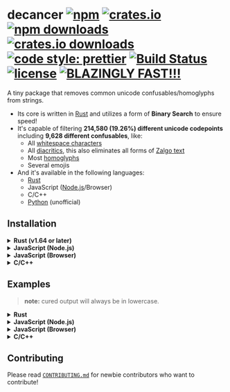 # decancer [![npm][npm-image]][npm-url] [![crates.io][crates-io-image]][crates-io-url] [![npm downloads][downloads-image]][downloads-url] [![crates.io downloads][crates-io-downloads-image]][crates-io-url] [![code style: prettier][prettier-image]][prettier-url] [![Build Status][ci-image]][ci-url] [![license][github-license-image]][github-license-url] [![BLAZINGLY FAST!!!][blazingly-fast-image]][blazingly-fast-url]

[crates-io-image]: https://img.shields.io/crates/v/decancer?style=flat-square
[crates-io-downloads-image]: https://img.shields.io/crates/d/decancer?style=flat-square
[crates-io-url]: https://crates.io/crates/decancer
[npm-image]: https://img.shields.io/npm/v/decancer.svg?style=flat-square
[npm-url]: https://npmjs.org/package/decancer
[downloads-image]: https://img.shields.io/npm/dt/decancer.svg?style=flat-square
[downloads-url]: https://npmjs.org/package/decancer
[prettier-image]: https://img.shields.io/badge/code_style-prettier-ff69b4.svg?style=flat-square
[prettier-url]: https://github.com/prettier/prettier
[ci-image]: https://github.com/null8626/decancer/workflows/CI/badge.svg
[ci-url]: https://github.com/null8626/decancer/actions/workflows/CI.yml
[github-license-image]: https://img.shields.io/github/license/null8626/decancer?style=flat-square
[github-license-url]: https://github.com/null8626/decancer/blob/main/LICENSE
[blazingly-fast-image]: https://img.shields.io/badge/speed-BLAZINGLY%20FAST!!!%20%F0%9F%94%A5%F0%9F%9A%80%F0%9F%92%AA%F0%9F%98%8E-brightgreen.svg?style=flat-square
[blazingly-fast-url]: https://twitter.com/acdlite/status/974390255393505280
[crates-io-image]: https://img.shields.io/crates/v/decancer?style=flat-square
[crates-io-downloads-image]: https://img.shields.io/crates/d/decancer?style=flat-square
[crates-io-url]: https://crates.io/crates/decancer
[npm-image]: https://img.shields.io/npm/v/decancer.svg?style=flat-square
[npm-url]: https://npmjs.org/package/decancer
[downloads-image]: https://img.shields.io/npm/dt/decancer.svg?style=flat-square
[downloads-url]: https://npmjs.org/package/decancer
[prettier-image]: https://img.shields.io/badge/code_style-prettier-ff69b4.svg?style=flat-square
[prettier-url]: https://github.com/prettier/prettier
[ci-image]: https://github.com/null8626/decancer/workflows/CI/badge.svg
[ci-url]: https://github.com/null8626/decancer/actions/workflows/CI.yml
[github-license-image]: https://img.shields.io/github/license/null8626/decancer?style=flat-square
[github-license-url]: https://github.com/null8626/decancer/blob/main/LICENSE
[blazingly-fast-image]: https://img.shields.io/badge/speed-BLAZINGLY%20FAST!!!%20%F0%9F%94%A5%F0%9F%9A%80%F0%9F%92%AA%F0%9F%98%8E-brightgreen.svg?style=flat-square
[blazingly-fast-url]: https://twitter.com/acdlite/status/974390255393505280

A tiny package that removes common unicode confusables/homoglyphs from strings.

- Its core is written in [Rust](https://www.rust-lang.org) and utilizes a form of **Binary Search** to ensure speed!
- It's capable of filtering **214,580 (19.26%) different unicode codepoints** including **9,628 different confusables**, like:
  - All [whitespace characters](https://en.wikipedia.org/wiki/Whitespace_character)
  - All [diacritics](https://en.wikipedia.org/wiki/Diacritic), this also eliminates all forms of [Zalgo text](https://en.wikipedia.org/wiki/Zalgo_text)
  - Most [homoglyphs](https://en.wikipedia.org/wiki/Homoglyph)
  - Several emojis
- And it's available in the following languages:
  - [Rust](https://crates.io/crates/decancer)
  - JavaScript ([Node.js](https://www.npmjs.com/package/decancer)/Browser)
  - C/C++
  - [Python](https://pypi.org/project/decancer-py) (unofficial)

## Installation

<details>
<summary><b>Rust (v1.64 or later)</b></summary>

In your `Cargo.toml`:

```toml
decancer = "1.6.5"
```

</details>
<details>
<summary><b>JavaScript (Node.js)</b></summary>

In your shell:

```console
$ npm install decancer
```

In your code (CommonJS):

```js
const decancer = require('decancer')
```

In your code (ESM):

```js
import decancer from 'decancer'
```

</details>
<details>
<summary><b>JavaScript (Browser)</b></summary>

In your code:

```html
<script type="module">
  import init from 'https://cdn.jsdelivr.net/gh/null8626/decancer@v1.6.5/bindings/wasm/bin/decancer.min.js'

  const decancer = await init()
</script>
```

</details>
<details>
<summary><b>C/C++</b></summary>

### Download

- [Library header file](https://raw.githubusercontent.com/null8626/decancer/v1.6.5/bindings/native/decancer.h)
- [Download for 64-bit Windows MSVC (Windows 7+)](https://github.com/null8626/decancer/releases/download/v1.6.5/decancer-x86_64-pc-windows-msvc.zip)
- [Download for 32-bit Windows MSVC (Windows 7+)](https://github.com/null8626/decancer/releases/download/v1.6.5/decancer-i686-pc-windows-msvc.zip)
- [Download for ARM64 Windows MSVC](https://github.com/null8626/decancer/releases/download/v1.6.5/decancer-aarch64-pc-windows-msvc.zip)
- [Download for 64-bit macOS (10.7+, Lion+)](https://github.com/null8626/decancer/releases/download/v1.6.5/decancer-x86_64-apple-darwin.zip)
- [Download for ARM64 macOS (11.0+, Big Sur+)](https://github.com/null8626/decancer/releases/download/v1.6.5/decancer-aarch64-apple-darwin.zip)
- [Download for 64-bit Linux (kernel 3.2+, glibc 2.17+)](https://github.com/null8626/decancer/releases/download/v1.6.5/decancer-x86_64-unknown-linux-gnu.zip)
- [Download for 64-bit Linux with MUSL](https://github.com/null8626/decancer/releases/download/v1.6.5/decancer-x86_64-unknown-linux-musl.zip)
- [Download for ARM64 Linux (kernel 4.1, glibc 2.17+)](https://github.com/null8626/decancer/releases/download/v1.6.5/decancer-aarch64-unknown-linux-gnu.zip)
- [Download for ARM64 Linux with MUSL](https://github.com/null8626/decancer/releases/download/v1.6.5/decancer-aarch64-unknown-linux-musl.zip)
- [Download for ARMv7 Linux, hardfloat (kernel 3.2, glibc 2.17)](https://github.com/null8626/decancer/releases/download/v1.6.5/decancer-armv7-unknown-linux-gnueabihf.zip)
- [Download for 64-bit FreeBSD](https://github.com/null8626/decancer/releases/download/v1.6.5/decancer-freebsd.zip)

### Building from source

Prerequisites:

- [Git](https://git-scm.com/)
- [Rust v1.64 or later](https://rustup.rs/)

```console
$ git clone https://github.com/null8626/decancer.git --depth 1
$ cd decancer/bindings/native
$ cargo build --release
```

And the binary files should be generated in the `target/release` directory.

</details>

## Examples

> **note:** cured output will always be in lowercase.

<details>
<summary><b>Rust</b></summary>

For more information, please read the [documentation](https://docs.rs/decancer).

```rust
let cured = decancer::cure("vＥⓡ𝔂 𝔽𝕌Ňℕｙ ţ乇𝕏𝓣").unwrap();

assert_eq!(cured, "very funny text");
assert!(cured.contains("FuNny"));
assert_eq!(cured.into_str(), String::from("very funny text"));
```

</details>
<details>
<summary><b>JavaScript (Node.js)</b></summary>

```js
const assert = require('node:assert')
const cured = decancer('vＥⓡ𝔂 𝔽𝕌Ňℕｙ ţ乇𝕏𝓣')

assert(cured.equals('very funny text'))
assert(cured.contains('funny'))

console.log(cured.toString())
// => 'very funny text'
```

</details>
<details>
<summary><b>JavaScript (Browser)</b></summary>

```html
<!DOCTYPE html>
<html lang="en">
  <head>
    <meta charset="utf-8" />
    <title>Decancerer!!! (tm)</title>
    <style>
      textarea {
        font-size: 30px;
      }

      #cure {
        font-size: 20px;
        padding: 5px 30px;
      }
    </style>
  </head>
  <body>
    <h3>Input cancerous text here:</h3>
    <textarea rows="10" cols="30"></textarea>
    <br />
    <button id="cure" onclick="cure()">cure!</button>
    <script type="module">
      import init from 'https://cdn.jsdelivr.net/gh/null8626/decancer@v1.6.5/bindings/wasm/bin/decancer.min.js'

      const decancer = await init()

      window.cure = function () {
        const textarea = document.querySelector('textarea')

        if (!textarea.value.length) {
          return alert("There's no text!!!")
        }

        textarea.value = decancer(textarea.value).toString()
      }
    </script>
  </body>
</html>
```

[See this in action here.](https://null8626.github.io/decancer)

</details>
<details>
<summary><b>C/C++</b></summary>

```c
#include <decancer.h>

#include <string.h>
#include <stdlib.h>
#include <stdio.h>

// global variable for assertion purposes only
decancer_cured_t cured;

static void assert(const bool expr, const char *message)
{
    if (!expr)
    {
        fprintf(stderr, "assertion failed (%s)\n", message);
        decancer_free(cured);
        
        exit(1);
    }
}

static void print_error(decancer_error_t error_code)
{
    char message[90];
    uint8_t message_size;
    
    const uint8_t *ptr = decancer_error(error_code, &message_size);
    memcpy(message, ptr, message_size);
   
    // rust strings are NOT null-terminated
    message[message_size] = '\0';
    
    fprintf(stderr, "%s", message);
}

int main(void) {
    decancer_error_t error_code;

    // utf-8 bytes for "vＥⓡ𝔂 𝔽𝕌Ňℕｙ ţ乇𝕏𝓣"
    uint8_t string[] = {0x76, 0xef, 0xbc, 0xa5, 0xe2, 0x93, 0xa1, 0xf0, 0x9d, 0x94, 0x82, 0x20, 0xf0, 0x9d,
                        0x94, 0xbd, 0xf0, 0x9d, 0x95, 0x8c, 0xc5, 0x87, 0xe2, 0x84, 0x95, 0xef, 0xbd, 0x99,
                        0x20, 0xc5, 0xa3, 0xe4, 0xb9, 0x87, 0xf0, 0x9d, 0x95, 0x8f, 0xf0, 0x9d, 0x93, 0xa3};

    cured = decancer_cure(string, sizeof(string), &error_code);

    if (cured == NULL)
    {
        print_error(error_code);
        return 1;
    }

    assert(decancer_equals(cured, (uint8_t *)("very funny text"), 15), "equals");
    assert(decancer_contains(cured, (uint8_t *)("funny"), 5), "contains");

    // coerce output as a raw UTF-8 pointer and retrieve its size (in bytes)
    size_t output_size;
    const uint8_t *output_raw = decancer_raw(cured, &output_size);

    assert(output_size == 15, "raw output size");

    // utf-8 bytes for "very funny text"
    const uint8_t expected_raw[] = {0x76, 0x65, 0x72, 0x79, 0x20, 0x66, 0x75, 0x6e,
                                    0x6e, 0x79, 0x20, 0x74, 0x65, 0x78, 0x74};

    char assert_message[38];
    for (uint32_t i = 0; i < sizeof(expected_raw); i++)
    {
        sprintf(assert_message, "mismatched utf-8 contents at index %u", i);
        assert(output_raw[i] == expected_raw[i], assert_message);
    }

    decancer_free(cured);    
    return 0;
}
```

</details>

## Contributing

Please read [`CONTRIBUTING.md`](https://github.com/null8626/decancer/blob/main/CONTRIBUTING.md) for newbie contributors who want to contribute!